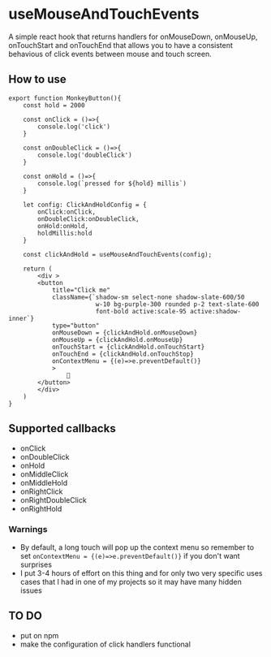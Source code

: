# useMouseAndTouchEvents

A simple react hook that returns handlers for onMouseDown, onMouseUp, onTouchStart and onTouchEnd that allows you to have a consistent behavious of click events between mouse and touch screen.

## How to use
```
export function MonkeyButton(){
    const hold = 2000

    const onClick = ()=>{
        console.log('click')
    }

    const onDoubleClick = ()=>{
        console.log('doubleClick')
    }

    const onHold = ()=>{
        console.log(`pressed for ${hold} millis`)
    }
    
    let config: ClickAndHoldConfig = {
        onClick:onClick, 
        onDoubleClick:onDoubleClick, 
        onHold:onHold,
        holdMillis:hold
    }

    const clickAndHold = useMouseAndTouchEvents(config);
    
    return (
        <div >
        <button 
            title="Click me" 
            className={`shadow-sm select-none shadow-slate-600/50 
                        w-10 bg-purple-300 rounded p-2 text-slate-600
                        font-bold active:scale-95 active:shadow-inner`} 
            type="button"
            onMouseDown = {clickAndHold.onMouseDown}
            onMouseUp = {clickAndHold.onMouseUp}
            onTouchStart = {clickAndHold.onTouchStart}
            onTouchEnd = {clickAndHold.onTouchStop}
            onContextMenu = {(e)=>e.preventDefault()}
            >
                🙊
        </button>
        </div>
    )
}
```

## Supported callbacks
* onClick
* onDoubleClick
* onHold
* onMiddleClick
* onMiddleHold
* onRightClick
* onRightDoubleClick
* onRightHold

### Warnings

* By default, a long touch will pop up the context menu so remember to set ```onContextMenu = {(e)=>e.preventDefault()}``` if you don't want surprises
* I put 3-4 hours of effort on this thing and for only two very specific uses cases that I had in one of my projects so it may have many hidden issues


## TO DO
* put on npm
* make the configuration of click handlers functional
